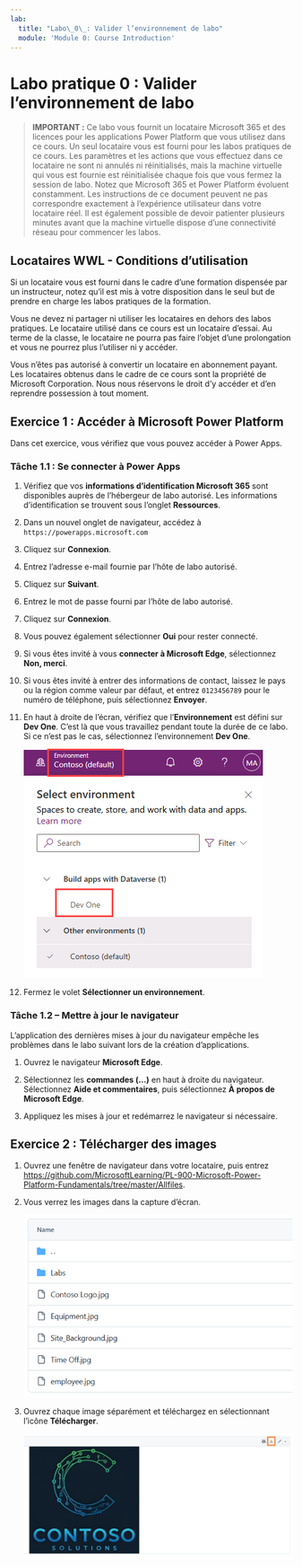 ```yaml
---
lab:
  title: "Labo\_0\_: Valider l’environnement de labo"
  module: 'Module 0: Course Introduction'
---
```


# Labo pratique 0 : Valider l’environnement de labo

> **IMPORTANT :** Ce labo vous fournit un locataire Microsoft 365 et des licences pour les applications Power Platform que vous utilisez dans ce cours. Un seul locataire vous est fourni pour les labos pratiques de ce cours. Les paramètres et les actions que vous effectuez dans ce locataire ne sont ni annulés ni réinitialisés, mais la machine virtuelle qui vous est fournie est réinitialisée chaque fois que vous fermez la session de labo. Notez que Microsoft 365 et Power Platform évoluent constamment. Les instructions de ce document peuvent ne pas correspondre exactement à l’expérience utilisateur dans votre locataire réel. Il est également possible de devoir patienter plusieurs minutes avant que la machine virtuelle dispose d’une connectivité réseau pour commencer les labos.

## Locataires WWL - Conditions d’utilisation

Si un locataire vous est fourni dans le cadre d’une formation dispensée par un instructeur, notez qu’il est mis à votre disposition dans le seul but de prendre en charge les labos pratiques de la formation.

Vous ne devez ni partager ni utiliser les locataires en dehors des labos pratiques. Le locataire utilisé dans ce cours est un locataire d’essai. Au terme de la classe, le locataire ne pourra pas faire l’objet d’une prolongation et vous ne pourrez plus l’utiliser ni y accéder.

Vous n’êtes pas autorisé à convertir un locataire en abonnement payant. Les locataires obtenus dans le cadre de ce cours sont la propriété de Microsoft Corporation. Nous nous réservons le droit d’y accéder et d’en reprendre possession à tout moment.

## Exercice 1 : Accéder à Microsoft Power Platform

Dans cet exercice, vous vérifiez que vous pouvez accéder à Power Apps.

### Tâche 1.1 : Se connecter à Power Apps

1. Vérifiez que vos **informations d’identification Microsoft 365** sont disponibles auprès de l’hébergeur de labo autorisé. Les informations d’identification se trouvent sous l’onglet **Ressources**.

1. Dans un nouvel onglet de navigateur, accédez à `https://powerapps.microsoft.com`

1. Cliquez sur **Connexion**.

1. Entrez l’adresse e-mail fournie par l’hôte de labo autorisé.

1. Cliquez sur **Suivant**.

1. Entrez le mot de passe fourni par l’hôte de labo autorisé.

1. Cliquez sur **Connexion**.

1. Vous pouvez également sélectionner **Oui** pour rester connecté.

1. Si vous êtes invité à vous **connecter à Microsoft Edge**, sélectionnez **Non, merci**.

1. Si vous êtes invité à entrer des informations de contact, laissez le pays ou la région comme valeur par défaut, et entrez `0123456789` pour le numéro de téléphone, puis sélectionnez **Envoyer**.

1. En haut à droite de l’écran, vérifiez que l’**Environnement** est défini sur **Dev One**. C’est là que vous travaillez pendant toute la durée de ce labo. Si ce n’est pas le cas, sélectionnez l’environnement **Dev One**.

    ![Sélecteur d’environnement.](media/select-dev-one-environment.png)

1. Fermez le volet **Sélectionner un environnement**.

### Tâche 1.2 – Mettre à jour le navigateur

L’application des dernières mises à jour du navigateur empêche les problèmes dans le labo suivant lors de la création d’applications.

1. Ouvrez le navigateur **Microsoft Edge**.

1. Sélectionnez les **commandes (...)** en haut à droite du navigateur. Sélectionnez **Aide et commentaires**, puis sélectionnez **À propos de Microsoft Edge**.

1. Appliquez les mises à jour et redémarrez le navigateur si nécessaire.

## Exercice 2 : Télécharger des images

1. Ouvrez une fenêtre de navigateur dans votre locataire, puis entrez https://github.com/MicrosoftLearning/PL-900-Microsoft-Power-Platform-Fundamentals/tree/master/Allfiles.
1. Vous verrez les images dans la capture d’écran.

    ![fichiers image.](media/images.png)

1. Ouvrez chaque image séparément et téléchargez en sélectionnant l’icône **Télécharger**.

    ![Bouton de téléchargement de l’image.](media/download-image.png)
